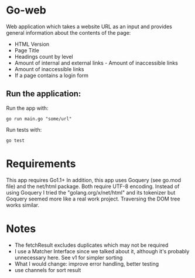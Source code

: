 # Go-web 

Web application which takes a website URL as an input and provides general information about the contents of the page:
- HTML Version
- Page Title
- Headings count by level
- Amount of internal and external links - Amount of inaccessible links
- Amount of inaccessible links
- If a page contains a login form


## Run the application: 
Run the app with: 
```
go run main.go "some/url"
```

Run tests with:
``` 
go test
```

# Requirements
This app requires Go1.1+ 
In addition, this app uses Goquery (see go.mod file) and the net/html package. Both require UTF-8 encoding. 
Instead of using Goquery I tried the "golang.org/x/net/html" and its tokenizer but Goquery seemed more like a real work project. Traversing the DOM tree works similar.

# Notes
- The fetchResult excludes duplicates which may not be required
- I use a Matcher Interface since we talked about it, although it's probably unnecessary here. See v1 for simpler sorting
- What I would change: improve error handling, better testing
- use channels for sort result

